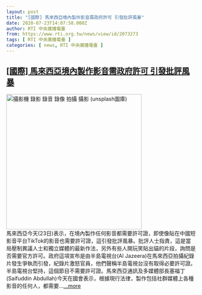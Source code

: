 ```yaml
---
layout: post
title: "[國際] 馬來西亞境內製作影音需政府許可 引發批評風暴"
date: 2020-07-23T14:07:58.000Z
author: RTI 中央廣播電臺
from: https://www.rti.org.tw/news/view/id/2073273
tags: [ RTI 中央廣播電臺 ]
categories: [ news, RTI 中央廣播電臺 ]
---
```

<!--1595513278000-->
[[國際] 馬來西亞境內製作影音需政府許可 引發批評風暴](https://www.rti.org.tw/news/view/id/2073273)
------

<div>
<img src="https://static.rti.org.tw/assets/thumbnails/2020/07/07/f8c05cbb1e30551858417c9b8f5edf36.jpg" width="360" alt="攝影機 錄影 錄音 錄像 拍攝 攝影 (unsplash圖庫)" title="攝影機 錄影 錄音 錄像 拍攝 攝影 (unsplash圖庫)"><br>馬來西亞今天(23日)表示，在境內製作任何影音都需要許可證，即使像貼在中國短影音平台TikTok的影音也需要許可證，這引發批評風暴。批評人士指責，這是當局壓制異議人士和獨立媒體的最新作法，另外有些人開玩笑貼出貓的片段，詢問是否需要官方許可。政府這項宣布是由半島電視台(Al Jazeera)在馬來西亞拍攝紀錄片發生爭執而引發，紀錄片激怒官員，他們聲稱半島電視台沒有取得必要許可證。半島電視台堅持，這個節目不需要許可證。馬來西亞通訊及多媒體部長塞福丁(Saifuddin Abdullah)今天在國會表示，根據現行法律，製作包括社群媒體上各種影音的任何人，都需要...<a target="_blank" href="https://www.rti.org.tw/news/view/id/2073273">...more</a>
</div>
